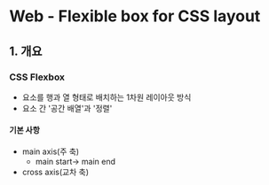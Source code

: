 # Web - Flexible box for CSS layout
## 1. 개요
### CSS Flexbox
- 요소를 행과 열 형태로 배치하는 1차원 레이아웃 방식
- 요소 간 '공간 배열'과 '정렬'

#### 기본 사항
- main axis(주 축)
  - main start-> main end
- cross axis(교차 축)